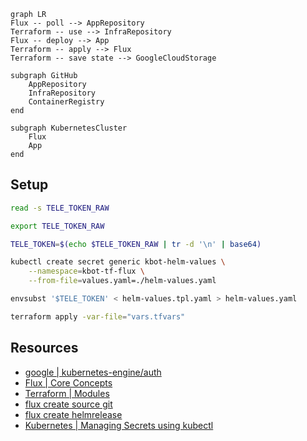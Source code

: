 
```mermaid
graph LR
Flux -- poll --> AppRepository
Terraform -- use --> InfraRepository
Flux -- deploy --> App
Terraform -- apply --> Flux
Terraform -- save state --> GoogleCloudStorage

subgraph GitHub
    AppRepository
    InfraRepository
    ContainerRegistry
end

subgraph KubernetesCluster
    Flux
    App
end
```

## Setup
```sh
read -s TELE_TOKEN_RAW

export TELE_TOKEN_RAW

TELE_TOKEN=$(echo $TELE_TOKEN_RAW | tr -d '\n' | base64)

kubectl create secret generic kbot-helm-values \
    --namespace=kbot-tf-flux \
	--from-file=values.yaml=./helm-values.yaml

envsubst '$TELE_TOKEN' < helm-values.tpl.yaml > helm-values.yaml

terraform apply -var-file="vars.tfvars"
```

## Resources
- [google | kubernetes-engine/auth](https://registry.terraform.io/modules/terraform-google-modules/kubernetes-engine/google/latest/submodules/auth)
- [Flux | Core Concepts](https://fluxcd.io/flux/concepts/)
- [Terraform | Modules](https://developer.hashicorp.com/terraform/language/modules)
- [flux create source git](https://fluxcd.io/flux/cmd/flux_create_source_git/)
- [flux create helmrelease](https://fluxcd.io/flux/cmd/flux_create_helmrelease/)
- [Kubernetes | Managing Secrets using kubectl](https://kubernetes.io/docs/tasks/configmap-secret/managing-secret-using-kubectl/)
